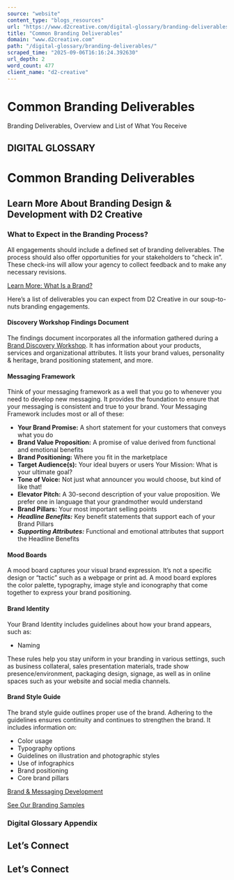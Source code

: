 ```yaml
---
source: "website"
content_type: "blogs_resources"
url: "https://www.d2creative.com/digital-glossary/branding-deliverables/"
title: "Common Branding Deliverables"
domain: "www.d2creative.com"
path: "/digital-glossary/branding-deliverables/"
scraped_time: "2025-09-06T16:16:24.392630"
url_depth: 2
word_count: 477
client_name: "d2-creative"
---
```


# Common Branding Deliverables

Branding Deliverables, Overview and List of What You Receive

## DIGITAL GLOSSARY

# Common Branding Deliverables

## Learn More About Branding Design & Development with D2 Creative

### What to Expect in the Branding Process?

All engagements should include a defined set of branding deliverables. The process should also offer opportunities for your stakeholders to “check in”. These check-ins will allow your agency to collect feedback and to make any necessary revisions.

[Learn More: What Is a Brand?](https://www.d2creative.com/digital-glossary/branding-fundamentals/)

Here’s a list of deliverables you can expect from D2 Creative in our soup-to-nuts branding engagements.

#### Discovery Workshop Findings Document

The findings document incorporates all the information gathered during a [Brand Discovery Workshop](https://www.d2creative.com/digital-glossary/brand-discovery/). It has information about your products, services and organizational attributes. It lists your brand values, personality & heritage, brand positioning statement, and more.

#### Messaging Framework

Think of your messaging framework as a well that you go to whenever you need to develop new messaging. It provides the foundation to ensure that your messaging is consistent and true to your brand. Your Messaging Framework includes most or all of these:

*   **Your Brand Promise:** A short statement for your customers that conveys what you do
*   **Brand Value Proposition:** A promise of value derived from functional and emotional benefits
*   **Brand Positioning:** Where you fit in the marketplace
*   **Target Audience(s):** Your ideal buyers or users Your Mission: What is your ultimate goal?
*   **Tone of Voice:** Not just what announcer you would choose, but kind of like that!
*   **Elevator Pitch:** A 30-second description of your value proposition. We prefer one in language that your grandmother would understand
*   **Brand Pillars:** Your most important selling points
*   **_Headline Benefits:_** Key benefit statements that support each of your Brand Pillars
*   _**Supporting Attributes:**_ Functional and emotional attributes that support the Headline Benefits

#### Mood Boards

A mood board captures your visual brand expression. It’s not a specific design or “tactic” such as a webpage or print ad. A mood board explores the color palette, typography, image style and iconography that come together to express your brand positioning.

#### Brand Identity

Your Brand Identity includes guidelines about how your brand appears, such as:

*   Naming

These rules help you stay uniform in your branding in various settings, such as business collateral, sales presentation materials, trade show presence/environment, packaging design, signage, as well as in online spaces such as your website and social media channels.

#### Brand Style Guide

The brand style guide outlines proper use of the brand. Adhering to the guidelines ensures continuity and continues to strengthen the brand. It includes information on:

*   Color usage
*   Typography options
*   Guidelines on illustration and photographic styles
*   Use of infographics
*   Brand positioning
*   Core brand pillars

[Brand & Messaging Development](/capabilities/brand-and-messaging-development/)

[See Our Branding Samples](https://go.d2creative.com/d2-branding-examples/)

### Digital Glossary Appendix

## Let’s Connect

## Let’s Connect